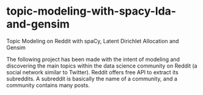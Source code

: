 # topic-modeling-with-spacy-lda-and-gensim

Topic Modeling on Reddit with spaCy, Latent Dirichlet Allocation and Gensim

The following project has been made with the intent of modeling and discovering the main topics within the data science community on Reddit (a social network similar to Twitter). Reddit offers free API to extract its subreddits. A subreddit is basically the name of a community, and a community contains many posts. 
